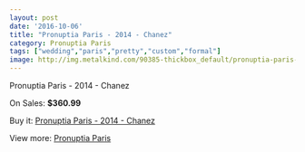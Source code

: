 ```yaml
---
layout: post
date: '2016-10-06'
title: "Pronuptia Paris - 2014 - Chanez"
category: Pronuptia Paris
tags: ["wedding","paris","pretty","custom","formal"]
image: http://img.metalkind.com/90385-thickbox_default/pronuptia-paris-2014-chanez.jpg
---
```

Pronuptia Paris - 2014 - Chanez

On Sales: **$360.99**
<a href="https://www.metalkind.com/en/pronuptia-paris/21488-pronuptia-paris-2014-chanez.html"><amp-img layout="responsive" width="600" height="600" src="//img.metalkind.com/90385-thickbox_default/pronuptia-paris-2014-chanez.jpg" alt="Pronuptia Paris - 2014 - Chanez 0" /></a>
<a href="https://www.metalkind.com/en/pronuptia-paris/21488-pronuptia-paris-2014-chanez.html"><amp-img layout="responsive" width="600" height="600" src="//img.metalkind.com/90386-thickbox_default/pronuptia-paris-2014-chanez.jpg" alt="Pronuptia Paris - 2014 - Chanez 1" /></a>
<a href="https://www.metalkind.com/en/pronuptia-paris/21488-pronuptia-paris-2014-chanez.html"><amp-img layout="responsive" width="600" height="600" src="//img.metalkind.com/90387-thickbox_default/pronuptia-paris-2014-chanez.jpg" alt="Pronuptia Paris - 2014 - Chanez 2" /></a>
<a href="https://www.metalkind.com/en/pronuptia-paris/21488-pronuptia-paris-2014-chanez.html"><amp-img layout="responsive" width="600" height="600" src="//img.metalkind.com/90388-thickbox_default/pronuptia-paris-2014-chanez.jpg" alt="Pronuptia Paris - 2014 - Chanez 3" /></a>
<a href="https://www.metalkind.com/en/pronuptia-paris/21488-pronuptia-paris-2014-chanez.html"><amp-img layout="responsive" width="600" height="600" src="//img.metalkind.com/90389-thickbox_default/pronuptia-paris-2014-chanez.jpg" alt="Pronuptia Paris - 2014 - Chanez 4" /></a>

Buy it: [Pronuptia Paris - 2014 - Chanez](https://www.metalkind.com/en/pronuptia-paris/21488-pronuptia-paris-2014-chanez.html "Pronuptia Paris - 2014 - Chanez")

View more: [Pronuptia Paris](https://www.metalkind.com/en/104-pronuptia-paris "Pronuptia Paris")